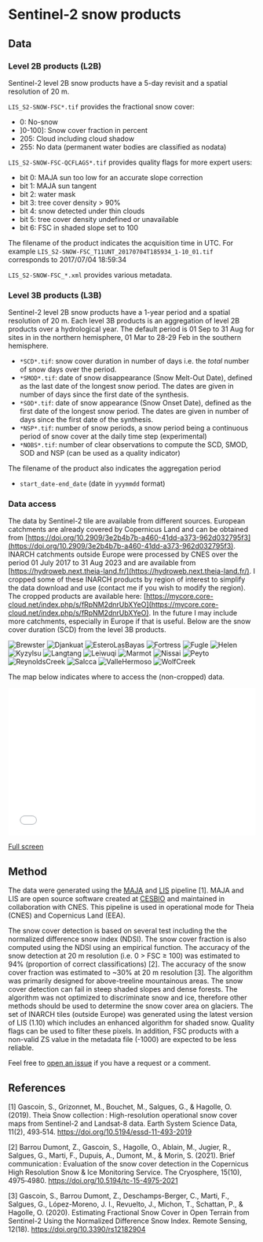 # Sentinel-2 snow products

## Data

### Level 2B products (L2B)

Sentinel-2 level 2B snow products have a 5-day revisit and a spatial resolution of 20 m. 

`LIS_S2-SNOW-FSC*.tif` provides the fractional snow cover:
- 0: No-snow
- ]0-100]: Snow cover fraction in percent
- 205: Cloud including cloud shadow
- 255: No data (permanent water bodies are classified as nodata)

`LIS_S2-SNOW-FSC-QCFLAGS*.tif` provides quality flags for more expert users:
- bit 0: MAJA sun too low for an accurate slope correction
- bit 1: MAJA sun tangent
- bit 2: water mask
- bit 3: tree cover density > 90%
- bit 4: snow detected under thin clouds
- bit 5: tree cover density undefined or unavailable
- bit 6: FSC in shaded slope set to 100

The filename of the product indicates the acquisition time in UTC. For example `LIS_S2-SNOW-FSC_T11UNT_20170704T185934_1-10_01.tif` corresponds to 2017/07/04 18:59:34

`LIS_S2-SNOW-FSC_*.xml` provides various metadata. 

### Level 3B products (L3B)

Sentinel-2 level 2B snow products have a 1-year period and a spatial resolution of 20 m. Each level 3B products is an aggregation of level 2B products over a hydrological year. The default period is 01 Sep to 31 Aug for sites in in the northern hemisphere, 01 Mar to 28-29 Feb in the southern hemisphere.

- `*SCD*.tif`: snow cover duration in number of days i.e. the *total* number of snow days over the period.
- `*SMOD*.tif`: date of snow disappearance (Snow Melt-Out Date), defined as the last date of the longest snow period. The dates are given in number of days since the first date of the synthesis.
- `*SOD*.tif`: date of snow appearance (Snow Onset Date), defined as the first date of the longest snow period. The dates are given in number of days since the first date of the synthesis.
- `*NSP*.tif`: number of snow periods, a snow period being a continuous period of snow cover at the daily time step (experimental)
- `*NOBS*.tif`: number of clear observations to compute the SCD, SMOD, SOD and NSP (can be used as a quality indicator)

The filename of the product also indicates the aggregation period
- `start_date-end_date` (date in `yyymmdd` format)

### Data access

The data by Sentinel-2 tile are available from different sources. European catchments are already covered by Copernicus Land and can be obtained from [https://doi.org/10.2909/3e2b4b7b-a460-41dd-a373-962d032795f3](https://doi.org/10.2909/3e2b4b7b-a460-41dd-a373-962d032795f3). INARCH catchments outside Europe were processed by CNES over the period 01 July 2017 to 31 Aug 2023 and are available from [https://hydroweb.next.theia-land.fr/](https://hydroweb.next.theia-land.fr/). I cropped some of these INARCH products by region of interest to simplify the data download and use (contact me if you wish to modify the region). The cropped products are available here: [https://mycore.core-cloud.net/index.php/s/fRpNM2dnrUbXYeO](https://mycore.core-cloud.net/index.php/s/fRpNM2dnrUbXYeO). In the future I may include more catchments, especially in Europe if that is useful. Below are the snow cover duration (SCD) from the level 3B products.

![Brewster](https://github.com/sgascoin/INARCH/assets/29677722/4f388f4d-3fa3-4880-80f8-a015580ec958)
![Djankuat](https://github.com/sgascoin/INARCH/assets/29677722/18d2726a-f27c-4ea8-8b47-49635bcbe536)
![EsteroLasBayas](https://github.com/sgascoin/INARCH/assets/29677722/71ae7ade-4cd8-42a1-8507-b46f5f05580a)
![Fortress](https://github.com/sgascoin/INARCH/assets/29677722/631e771a-b8cb-48d7-9fea-2f04ed2fc496)
![Fugle](https://github.com/sgascoin/INARCH/assets/29677722/7bc3fafc-8aa7-49d7-ae50-068b89e0edd9)
![Helen](https://github.com/sgascoin/INARCH/assets/29677722/e31b9c5a-965c-4787-bf7b-d15f848a53ca)
![Kyzylsu](https://github.com/sgascoin/INARCH/assets/29677722/7eec6924-0cdf-4b7a-b8b5-43107bcf960e)
![Langtang](https://github.com/sgascoin/INARCH/assets/29677722/f9dbac1c-537f-4e63-b815-88f640b9c039)
![Leiwuqi](https://github.com/sgascoin/INARCH/assets/29677722/de6df943-43e9-4295-b9d0-107de33c845d)
![Marmot](https://github.com/sgascoin/INARCH/assets/29677722/3e3469f2-3194-4fb0-b157-ab0d676d39d7)
![Nissai](https://github.com/sgascoin/INARCH/assets/29677722/fef8632a-c625-4fba-99fa-6ea5bc6a3756)
![Peyto](https://github.com/sgascoin/INARCH/assets/29677722/ab830839-6521-4595-8076-3bbe7fa5a7e2)
![ReynoldsCreek](https://github.com/sgascoin/INARCH/assets/29677722/cb187804-6361-40c6-acfd-0660309a0f93)
![Salcca](https://github.com/sgascoin/INARCH/assets/29677722/a21175c4-4d68-4d96-8351-1a2f3a998645)
![ValleHermoso](https://github.com/sgascoin/INARCH/assets/29677722/f6c339ce-4d4b-4dfa-ba90-ed39c6a34338)
![WolfCreek](https://github.com/sgascoin/INARCH/assets/29677722/915c319e-9aed-45e2-ab0a-acfd60337716)

The map below indicates where to access the (non-cropped) data.

<iframe width="100%" height="300px" frameborder="0" allowfullscreen allow="geolocation" src="//umap.openstreetmap.fr/fr/map/sentinel-2-snow-products_1036308?scaleControl=false&miniMap=false&scrollWheelZoom=false&zoomControl=true&editMode=disabled&moreControl=true&searchControl=null&tilelayersControl=null&embedControl=null&datalayersControl=true&onLoadPanel=caption&captionBar=false&captionMenus=true"></iframe><p><a href="//umap.openstreetmap.fr/fr/map/sentinel-2-snow-products_1036308?scaleControl=false&miniMap=false&scrollWheelZoom=true&zoomControl=true&editMode=disabled&moreControl=true&searchControl=null&tilelayersControl=null&embedControl=null&datalayersControl=true&onLoadPanel=caption&captionBar=false&captionMenus=true">Full screen</a></p>

## Method

The data were generated using the [MAJA]([url](https://gitlab.orfeo-toolbox.org/maja/maja/)) and [LIS]([url](https://gitlab.orfeo-toolbox.org/remote_modules/let-it-snow)https://gitlab.orfeo-toolbox.org/remote_modules/let-it-snow) pipeline [1]. MAJA and LIS are open source software created at [CESBIO]([url](https://www.cesbio.cnrs.fr/)) and maintained in collaboration with CNES. This pipeline is used in operational mode for Theia (CNES) and Copernicus Land (EEA).

The snow cover detection is based on several test including the the normalized difference snow index (NDSI). The snow cover fraction is also computed using the NDSI using an empirical function. The accuracy of the snow detection at 20 m resolution (i.e. 0 > FSC ≥ 100) was estimated to 94% (proportion of correct classifications) [2]. The accuracy of the snow cover fraction was estimated to ~30% at 20 m resolution [3]. The algorithm was primarily designed for above-treeline mountainous areas. The snow cover detection can fail in steep shaded slopes and dense forests. The algorithm was not optimized to discriminate snow and ice, therefore other methods should be used to determine the snow cover area on glaciers. The set of INARCH tiles (outside Europe) was generated using the latest version of LIS (1.10) which includes an enhanced algorithm for shaded snow. Quality flags can be used to filter these pixels. In addition, FSC products with a non-valid ZS value in the metadata file (-1000) are expected to be less reliable.

Feel free to [open an issue](https://github.com/sgascoin/INARCH/issues) if you have a request or a comment.

## References

[1] Gascoin, S., Grizonnet, M., Bouchet, M., Salgues, G., & Hagolle, O. (2019). Theia Snow collection : High-resolution operational snow cover maps from Sentinel-2 and Landsat-8 data. Earth System Science Data, 11(2), 493‑514. https://doi.org/10.5194/essd-11-493-2019

[2] Barrou Dumont, Z., Gascoin, S., Hagolle, O., Ablain, M., Jugier, R., Salgues, G., Marti, F., Dupuis, A., Dumont, M., & Morin, S. (2021). Brief communication : Evaluation of the snow cover detection in the Copernicus High Resolution Snow & Ice Monitoring Service. The Cryosphere, 15(10), 4975‑4980. https://doi.org/10.5194/tc-15-4975-2021

[3] Gascoin, S., Barrou Dumont, Z., Deschamps-Berger, C., Marti, F., Salgues, G., López-Moreno, J. I., Revuelto, J., Michon, T., Schattan, P., & Hagolle, O. (2020). Estimating Fractional Snow Cover in Open Terrain from Sentinel-2 Using the Normalized Difference Snow Index. Remote Sensing, 12(18). https://doi.org/10.3390/rs12182904


